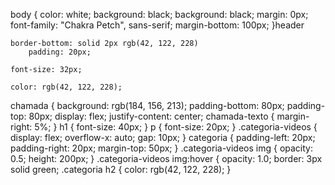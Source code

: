 body {
color: white;
   background: black;
     background: black;
   margin: 0px;
   font-family: "Chakra Petch", sans-serif;
    margin-bottom: 100px;
}header 

    border-bottom: solid 2px rgb(42, 122, 228)
        padding: 20px;
        
    font-size: 32px;
    
    color: rgb(42, 122, 228);
chamada {
 background: rgb(184, 156, 213);
  padding-bottom: 80px;
   padding-top: 80px;
   display: flex;
    justify-content: center;
    chamada-texto {
     margin-right: 5%;
}
h1 {
 font-size: 40px;
}
p {
    font-size: 20px;
}
.categoria-videos {
    display: flex;
    overflow-x: auto;
    gap: 10px;
}
categoria {
    padding-left: 20px;
    padding-right: 20px;
    margin-top: 50px;
}
.categoria-videos img {
    opacity: 0.5;
    height: 200px;
}
.categoria-videos img:hover {
    opacity: 1.0;
    border: 3px solid green;
    .categoria h2 {
    color: rgb(42, 122, 228);
}
